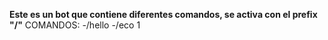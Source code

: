 **Este es un bot que contiene diferentes comandos, se activa con el prefix "/"**
COMANDOS:
-/hello
-/eco 1
